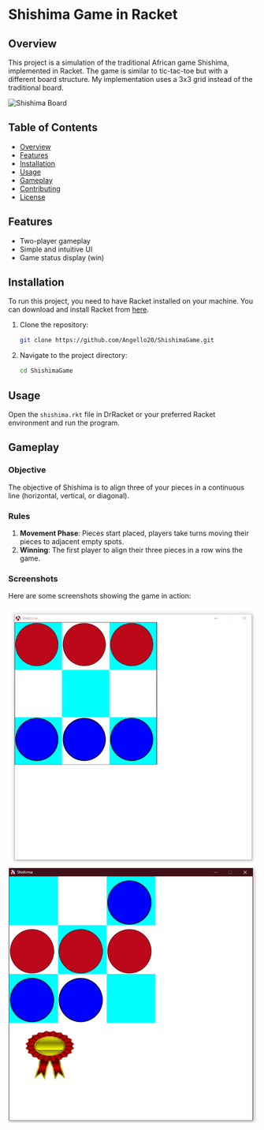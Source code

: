 
# Shishima Game in Racket

## Overview

This project is a simulation of the traditional African game Shishima, implemented in Racket. The game is similar to tic-tac-toe but with a different board structure. My implementation uses a 3x3 grid instead of the traditional board.

![Shishima Board](path/to/your/board-image.png)

## Table of Contents

- [Overview](#overview)
- [Features](#features)
- [Installation](#installation)
- [Usage](#usage)
- [Gameplay](#gameplay)
- [Contributing](#contributing)
- [License](#license)

## Features

- Two-player gameplay
- Simple and intuitive UI
- Game status display (win)

## Installation

To run this project, you need to have Racket installed on your machine. You can download and install Racket from [here](https://racket-lang.org/).

1. Clone the repository:
   ```bash
   git clone https://github.com/Angello20/ShishimaGame.git
   ```

2. Navigate to the project directory:
   ```bash
   cd ShishimaGame
   ```

## Usage

Open the `shishima.rkt` file in DrRacket or your preferred Racket environment and run the program.

## Gameplay

### Objective

The objective of Shishima is to align three of your pieces in a continuous line (horizontal, vertical, or diagonal).

### Rules

1. **Movement Phase**: Pieces start placed, players take turns moving their pieces to adjacent empty spots.
2. **Winning**: The first player to align their three pieces in a row wins the game.

### Screenshots

Here are some screenshots showing the game in action:

![Game Start](Images/ShishimaImg1.PNG)
![Game End](Images/ShishimaImg2.png)

